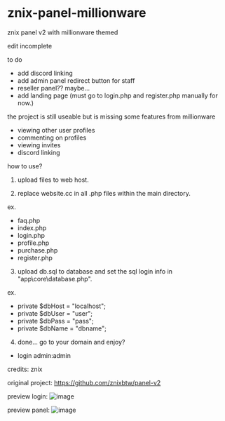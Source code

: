 # znix-panel-millionware
znix panel v2 with millionware themed

edit incomplete

to do
- add discord linking
- add admin panel redirect button for staff
- reseller panel?? maybe...
- add landing page (must go to login.php and register.php manually for now.)

the project is still useable but is missing some features from millionware
- viewing other user profiles
- commenting on profiles
- viewing invites
- discord linking

how to use?

1. upload files to web host.

2. replace website.cc in all .php files within the main directory.

ex.
- faq.php
- index.php
- login.php
- profile.php
- purchase.php
- register.php

3. upload db.sql to database and set the sql login info in "app\core\database.php".

ex.
- private $dbHost = "localhost";
-	private $dbUser = "user";
-	private $dbPass = "pass";
-	private $dbName = "dbname";

4. done... go to your domain and enjoy?
- login admin:admin

credits: znix

original project: https://github.com/znixbtw/panel-v2

preview login:
![image](https://user-images.githubusercontent.com/98117900/150399428-6a3f3e1d-8df0-4039-a6d6-420eb296e170.png)


preview panel:
![image](https://user-images.githubusercontent.com/98117900/150399405-ab552d6e-60db-473f-9b7b-a990051c56b1.png)
